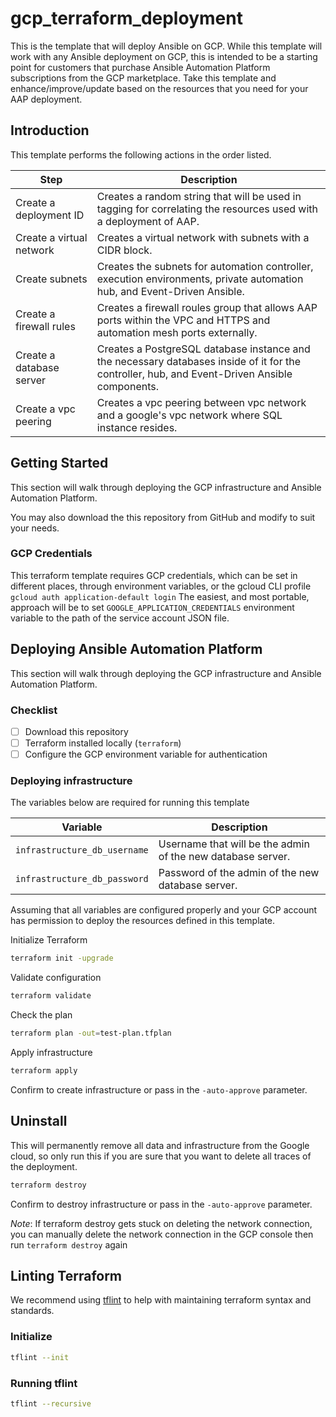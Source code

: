# gcp_terraform_deployment

This is the template that will deploy Ansible on GCP. While this template will work with any Ansible deployment on GCP, this is intended to be a starting point for customers that purchase Ansible Automation Platform subscriptions from the GCP marketplace. Take this template and enhance/improve/update based on the resources that you need for your AAP deployment.

## Introduction

This template performs the following actions in the order listed.

| Step | Description |
| ---- | ----------- |
| Create a deployment ID | Creates a random string that will be used in tagging for correlating the resources used with a deployment of AAP. |
| Create a virtual network | Creates a virtual network with subnets with a CIDR block.|
| Create subnets | Creates the subnets for automation controller, execution environments, private automation hub, and Event-Driven Ansible. |
| Create a firewall rules | Creates a firewall roules group that allows AAP ports within the VPC and HTTPS and automation mesh ports externally. |
| Create a database server | Creates a PostgreSQL database instance and the necessary databases inside of it for the controller, hub, and Event-Driven Ansible components. |
| Create a vpc peering | Creates a vpc peering between vpc network and a google's vpc network where SQL instance resides. |

## Getting Started

This section will walk through deploying the GCP infrastructure and Ansible Automation Platform.

You may also download the this repository from GitHub and modify to suit your needs.

### GCP Credentials

This terraform template requires GCP credentials, which can be set in different places, through environment variables, or the gcloud CLI profile `gcloud auth application-default login`
The easiest, and most portable, approach will be to set `GOOGLE_APPLICATION_CREDENTIALS` environment variable to the path of the service account JSON file.

## Deploying Ansible Automation Platform

This section will walk through deploying the GCP infrastructure and Ansible Automation Platform.

### Checklist

- [ ] Download this repository
- [ ] Terraform installed locally (`terraform`)
- [ ] Configure the GCP environment variable for authentication

### Deploying infrastructure

The variables below are required for running this template

| Variable | Description |
| -------- | ----------- |
| `infrastructure_db_username` | Username that will be the admin of the new database server. |
| `infrastructure_db_password` | Password of the admin of the new database server. |

Assuming that all variables are configured properly and your GCP account has permission to deploy the resources defined in this template.

Initialize Terraform

```bash
terraform init -upgrade
```

Validate configuration
```bash
terraform validate
```

Check the plan

```bash
terraform plan -out=test-plan.tfplan
```

Apply infrastructure

```bash
terraform apply
```
Confirm to create infrastructure or pass in the `-auto-approve` parameter.

## Uninstall

This will permanently remove all data and infrastructure from the Google cloud, so only run this if you are sure that you want to delete all traces of the deployment.

```bash
terraform destroy
```
Confirm to destroy infrastructure or pass in the `-auto-approve` parameter. 

*Note*: If terraform destroy gets stuck on deleting the network connection, you can manually delete the network connection in the GCP console then run `terraform destroy` again

## Linting Terraform

We recommend using [tflint](https://github.com/terraform-linters/tflint) to help with maintaining terraform syntax and standards.

### Initialize
```bash
tflint --init
```
### Running tflint
```bash
tflint --recursive
```
